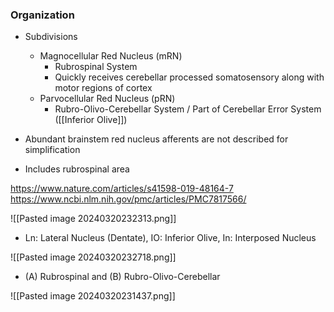 ### Organization
- Subdivisions
	- Magnocellular Red Nucleus (mRN)
		- Rubrospinal System
		- Quickly receives cerebellar processed somatosensory along with motor regions of cortex
	- Parvocellular Red Nucleus (pRN)
		- Rubro-Olivo-Cerebellar System / Part of Cerebellar Error System ([[Inferior Olive]])

- Abundant brainstem red nucleus afferents are not described for simplification
- Includes rubrospinal area


https://www.nature.com/articles/s41598-019-48164-7 
https://www.ncbi.nlm.nih.gov/pmc/articles/PMC7817566/

![[Pasted image 20240320232313.png]]
- Ln: Lateral Nucleus (Dentate), IO: Inferior Olive, In: Interposed Nucleus

![[Pasted image 20240320232718.png]]
- (A) Rubrospinal and (B) Rubro-Olivo-Cerebellar

![[Pasted image 20240320231437.png]]